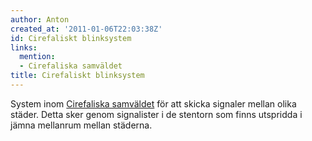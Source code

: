 ```yaml
---
author: Anton
created_at: '2011-01-06T22:03:38Z'
id: Cirefaliskt blinksystem
links:
  mention:
  - Cirefaliska samväldet
title: Cirefaliskt blinksystem
---
```


System inom [Cirefaliska samväldet] för att skicka signaler mellan olika städer. Detta sker genom
signalister i de stentorn som finns utspridda i jämna mellanrum mellan städerna.

  [Cirefaliska samväldet]: Cirefaliska_samväldet
